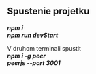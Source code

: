 ## Spustenie projetku 

***npm i***  
***npm run devStart***  
  
V druhom terminali spustit  
***npm i -g peer***  
***peerjs --port 3001***